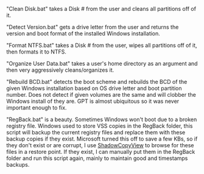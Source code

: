 "Clean Disk.bat" takes a Disk # from the user and cleans all partitions off of it.

"Detect Version.bat" gets a drive letter from the user and returns the version and boot format of the installed Windows installation.

"Format NTFS.bat" takes a Disk # from the user, wipes all partitions off of it, then formats it to NTFS.

"Organize User Data.bat" takes a user's home directory as an argument and then very aggressively cleans/organizes it.

"Rebuild BCD.bat" detects the boot scheme and rebuilds the BCD of the given Windows installation based on OS drive letter and boot partition number. Does not detect if given
volumes are the same and will clobber the Windows install of they are. GPT is almost ubiquitous so it was never important enough to fix.

"RegBack.bat" is a beauty. Sometimes Windows won't boot due to a broken registry file. Windows used to store VSS copies in the RegBack folder, this script will backup the current registry files and replace
them with these backup copies if they exist. Microsoft turned this off to save a few KBs, so if they don't exist or are corrupt, I use [ShadowCopyView](https://www.nirsoft.net/utils/shadow_copy_view.html) to browse for these files in a restore point.
If they exist, I can manually put them in the RegBack folder and run this script again, mainly to maintain good and timestamps backups.
